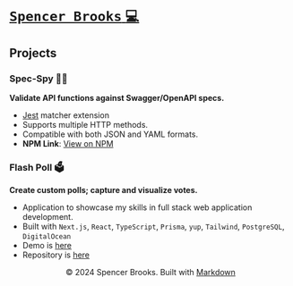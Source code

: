 # [ `Spencer Brooks` `💻`](/index)

## Projects

### Spec-Spy 🕵️‍♂️

**Validate API functions against Swagger/OpenAPI specs.**

- [Jest](https://jestjs.io) matcher extension
- Supports multiple HTTP methods.
- Compatible with both JSON and YAML formats.
- **NPM Link**: [View on NPM](https://www.npmjs.com/package/spec-spy)

### Flash Poll 🗳️

**Create custom polls; capture and visualize votes.**

- Application to showcase my skills in full stack web application development.
- Built with `Next.js`, `React`, `TypeScript`, `Prisma`, `yup`, `Tailwind`, `PostgreSQL`, `DigitalOcean`
- Demo is [here](https://flashpoll.spencerbrooks.io/)
- Repository is [here](https://github.com/hextobin/flash-poll)

<center>
	© 2024 Spencer Brooks. Built with <a target="_blank" href="https://en.wikipedia.org/wiki/Markdown">Markdown</a>
</center>
